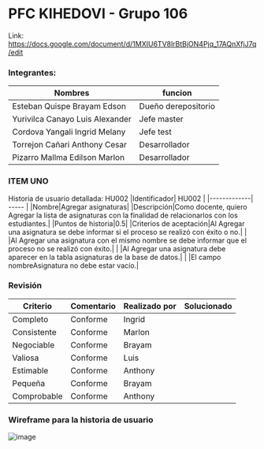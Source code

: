 # PFC KIHEDOVI - Grupo 106

Link: https://docs.google.com/document/d/1MXIU6TV8lrBtBjON4Pjq_17AQnXfjJ7q/edit

### Integrantes:
| Nombres | funcion |
| ------------- | ------------- |
| Esteban Quispe Brayam Edson     | Dueño  derepositorio|
| Yurivilca Canayo Luis Alexander | Jefe  master  |
| Cordova Yangali Ingrid Melany   | Jefe  test |
| Torrejon Cañari Anthony Cesar   | Desarrollador |
| Pizarro Mallma Edilson Marlon   | Desarrollador  |

### ITEM UNO
Historia de usuario detallada: HU002
|Identificador| HU002 |
|-------------| ----- |
|Nombre|Agregar asignaturas|
|Descripción|Como docente, quiero Agregar la lista de asignaturas con la finalidad de relacionarlos con los estudiantes.|
|Puntos de historia|0.5|
|Criterios de aceptación|Al Agregar una asignatura se debe informar si el proceso se realizó con éxito o no.|
|                       |Al Agregar una asignatura con el mismo nombre se debe informar que el proceso no se realizó con éxito.|
|                       |Al Agregar una asignatura debe aparecer en la tabla asignaturas de la base de datos.|
|                       |El campo nombreAsignatura no debe estar vacío.|


### Revisión
| Criterio | Comentario | Realizado por | Solucionado |
| -------- | ---------- | ------------- | ----------- |
|Completo|Conforme|Ingrid|      |
|Consistente|Conforme|Marlon|     |
|Negociable|Conforme|Brayam|      |
|Valiosa|Conforme|Luis|         |
|Estimable|Conforme|Anthony|      |
|Pequeña|Conforme|Brayam|         |
|Comprobable|Conforme|Anthony|        |


### Wireframe para la historia de usuario

![image](https://user-images.githubusercontent.com/108594728/177218267-3fb614ff-d67e-4059-953f-413712ab4610.png)
